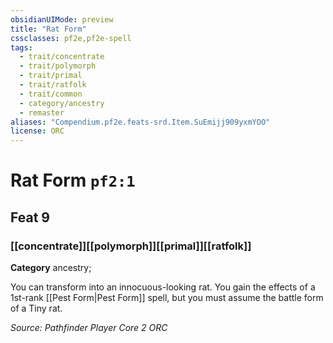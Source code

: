 ```yaml
---
obsidianUIMode: preview
title: "Rat Form"
cssclasses: pf2e,pf2e-spell
tags:
  - trait/concentrate
  - trait/polymorph
  - trait/primal
  - trait/ratfolk
  - trait/common
  - category/ancestry
  - remaster
aliases: "Compendium.pf2e.feats-srd.Item.SuEmijj909yxmYOO"
license: ORC
---
```

# Rat Form `pf2:1`
## Feat 9
### [[concentrate]][[polymorph]][[primal]][[ratfolk]]

**Category** ancestry; 




You can transform into an innocuous-looking rat. You gain the effects of a 1st-rank [[Pest Form|Pest Form]] spell, but you must assume the battle form of a Tiny rat.

*Source: Pathfinder Player Core 2*
*ORC*